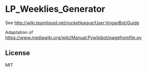 # LP_Weeklies_Generator

See http://wiki.teamliquid.net/rocketleague/User:VoganBot/Guide

Adaptation of https://www.mediawiki.org/wiki/Manual:Pywikibot/pagefromfile.py

License
----
MIT
